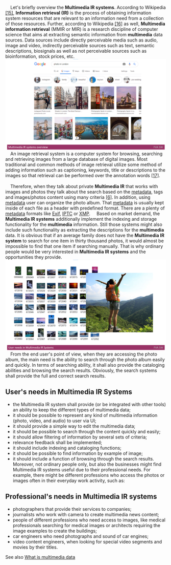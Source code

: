 &nbsp;&nbsp;&nbsp; Let's briefly overview the **Multimedia IR systems**. According to Wikipedia [[15]](./REFERENCES.md), **Information retrieval (IR)** is the process of obtaining information system resources that are relevant to an information need from a collection of those resources. 
Further, according to Wikipedia [[16]](./REFERENCES.md) as well, **Multimedia information retrieval** (MMIR or MIR) is a research discipline of computer science that aims at extracting semantic information from **multimedia** data sources. 
Data sources include directly perceivable media such as audio, image and video, indirectly perceivable sources such as text, semantic descriptions, biosignals as well as not perceivable sources such as bioinformation, stock prices, etc. 
<img src="Images/MultimediaIRsystemsoverview.png" alt="MultimediaIRsystemsoverview.png"/>
&nbsp;&nbsp;&nbsp; An image retrieval system is a computer system for browsing, searching and retrieving images from a large database of digital images. 
Most traditional and common methods of image retrieval utilize some method of adding information such as captioning, keywords, title or descriptions to the images so that retrieval can be performed over the annotation words [[17]](./REFERENCES.md). 
</br></br>
&nbsp;&nbsp;&nbsp; Therefore, when they talk about private **Multimedia IR** that works with images and photos they talk about the search based on the [metadata](https://en.wikipedia.org/wiki/Metadata), tags and images/photos content using many criteria [[6]](./REFERENCES.md).
In addition, using [metadata](https://en.wikipedia.org/wiki/Metadata) user can organize the photo album. That [metadata](https://en.wikipedia.org/wiki/Metadata) is usually kept inside of each file as a header with predefined format.
There are a plenty of [metadata](https://en.wikipedia.org/wiki/Metadata) formats like [Exif](https://en.wikipedia.org/wiki/Exif), [IPTC](https://en.wikipedia.org/wiki/International_Press_Telecommunications_Council) or [XMP](https://en.wikipedia.org/wiki/Extensible_Metadata_Platform).
&nbsp;&nbsp;&nbsp; Based on market demand, the **Multimedia IR systems** additionally implement the indexing and storage functionality for the **multimedia** information. 
Still those systems might also include such functionality as extracting the descriptions for the **multimedia** data.
It is obvious that if an average family does not have the **Multimedia IR system** to search for one item in thirty thousand photos, it would almost be impossible to find that one item if searching manually. 
That is why ordinary people would be very interested in **Multimedia IR systems** and the opportunities they provide.
<img src="Images/UserneedsinMultimediaIRSystems.png" alt="UserneedsinMultimediaIRSystems.png"/>
&nbsp;&nbsp;&nbsp; From the end user's point of view, when they are accessing the photo album, the main need is the ability to search through the photo album easily and quickly.
In terms of searching ability, it shall also provide the cataloging abilities and browsing the search results. Obviously, the search systems shall provide the full and correct search results.

## User's needs in Multimedia IR Systems
* the Multimedia IR system shall provide (or be integrated with other tools) an ability to keep the different types of multimedia data;
* it should be possible to represent any kind of multimedia information (photo, video, and audio) to user via UI;
* it should provide a simple way to edit the multimedia data;
* it should be possible to search through the content quickly and easily;
* it should allow filtering of information by several sets of criteria;
* relevance feedback shall be implemented; 
* it should include indexing and cataloging functions;
* it should be possible to find information by example of image;
* it should include a function of browsing through the search results.
Moreover, not ordinary people only, but also the businesses might find Multimedia IR systems useful due to their professional needs. 
For example, there might be different professions who access the photos or images often in their everyday work activity, such as:

## Professional's needs in Multimedia IR systems
* photographers that provide their services to companies;
* journalists who work with camera to create multimedia news content;
* people of different professions who need access to images, like medical professionals searching for medical images or architects requiring the image examples to create the buildings;
* car engineers who need photographs and sound of car engines;
* video content engineers, when looking for special video segments and movies by their titles.

See also [What is multimedia data](./MULTIMEDIADATA.md)